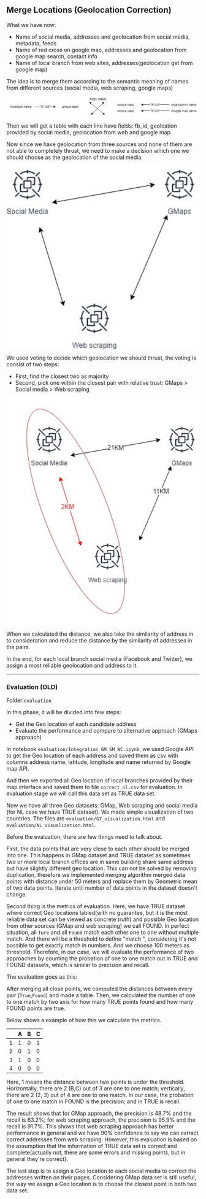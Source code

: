 ## Merge Locations (Geolocation Correction) 

What we have now:
* Name of social media, addresses and geolocation  from social media,  metadata, feeds
* Name of red cross on google map, addresses and geolocation from google map search, contact info
* Name of local branch from web sites,  addresses(geolocation get from google map) 

The idea is to merge them according to the semantic meaning of names from different sources (social media, web scraping, google maps)

<img align="center" src="report_sources/semantic_merge.jpg" width="500" />

Then we will get a table with each line have fields: fb_id, geolcation provided by social media, geolocation from web and google map.

Now since we have geolocation from three sources and none of them are not able to completely thrust, we need to make a decision which one we should choose as the geolocation of the social media.

<img align="center" src="report_sources/decision_making.jpg" width="500" />

We used voting to decide which geolocation we should thrust, the voting is consist of two steps:
* First, find the closest two as majority
* Second, pick one within the closest pair with relative trust: GMaps > Social media > Web scraping

<img align="center" src="report_sources/decision_making_semantic.jpg" width="500" />

When we calculated the distance, we also take the similarity of address in to consideration and reduce the distance by the similarity of addresses in the pairs.

In the end, for each local branch social media (Facebook and Twitter), we assign a most reliable geolocation and address to it. 

------------------------

### Evaluation (OLD)

Folder:`evaluation`

In this phase, it will be divided into few steps:
* Get the Geo location of each candidate address
* Evaluate the performance and compare to alternative approach (GMaps approach) 

In notebook `evaluation/Integration_GM_SM_WC.ipynb`, we used Google API to get the Geo location of each address and saved them as csv with columns address name, latitude, longitude and name returned by Google map API.

And then we exported all Geo location of local branches provided by their map interface and saved them to file `correct_nl.csv` for evaluation. In evaluation stage we will call this data set as TRUE data set.

Now we have all three Geo datasets: GMap, Web scraping and social media (for NL case we have TRUE dataset). We made simple visualization of two countries.
The files are `evaluation/GT_visualization.html` and `evaluation/NL_visualization.html`.

Before the evaluation, there are few things need to talk about.

First, the data points that are very close to each other should be merged into one. 
This happens in GMap dataset and TRUE dataset as sometimes two or more local branch offices are in same building share same address but have slightly different geo location. 
This can not be solved by removing duplication, therefore we implemented merging algorithm merged data points with distance under 50 meters and replace them by Geometric mean of two data points.
Iterate until number of data points in the dataset doesn't change.

Second thing is the metrics of evaluation.
Here, we have TRUE dataset where correct Geo locations labled(with no guarantee, but it is the most reliable data set can be viewed as concrete truth) and possible Geo location from other sources (GMap and web scraping) we call FOUND.
In perfect situation, all `Ture` and all `Found` match each other one to one without multiple match.
And there will be a threshold to define "match ", considering it's not possible to get exactly match in numbers. And we choose 100 meters as threshold.
Therefore, in our case, we will evaluate the performance of two approaches by counting the probation of one to one match out in TRUE and FOUND datasets, which is similar to precision and recall.

The evaluation goes as this:

After merging all close points, we computed the distances between every pair (`True`,`Found`) and made a table.
Then, we calculated the number of one to one match by two axis for how many TRUE points found and how many FOUND points are true.

Below shows a example of how this we calculate the metrics.

|   | A | B | C |
|---|---|---|---|
| 1 | 1 | 0 | 1 |
| 2 | 0 | 1 | 0 |
| 3 | 1 | 0 | 0 |
| 4 | 0 | 0 | 0 |

Here, 1 means the distance between two points is under the threshold. Horizontally, there are 2 (B,C) out of 3 are one to one match; vertically, there are 2 (2, 3) out of 4 are one to one match.
In our case, the probation of one to one match in FOUND is the precision; and in TRUE is recall.

The result shows that for GMap approach, the precision is 48.7% and the recall is 63.2%; for web scraping approach, the precision is 95.9% and the recall is 91.7%. 
This shows that web scraping approach has better performance in general and we have 90% confidence to say we can extract correct addresses from web scraping.
However, this evaluation is based on the assumption that the information of TRUE data set is correct and complete(actually not, there are some errors and missing points, but in general they're correct).

The last step is to assign a Geo location to each social media to correct the addresses written on their pages. Considering GMap data set is still useful, the way we assign a Geo location is to choose the closest point in both two data set. 

